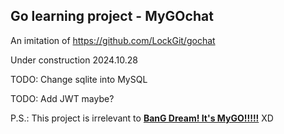 ## Go learning project - MyGOchat

An imitation of https://github.com/LockGit/gochat

Under construction 2024.10.28

TODO: Change sqlite into MySQL

TODO: Add JWT maybe?

P.S.: This project is irrelevant to **[BanG Dream! It's MyGO!!!!!](https://bang-dream.com/mygo)** XD
